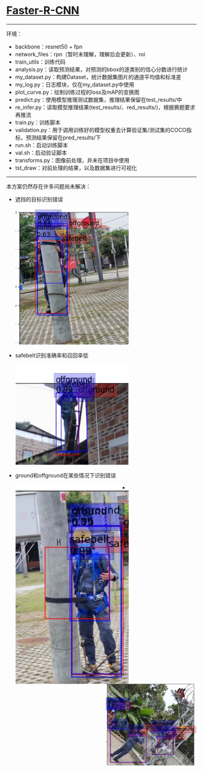 # [Faster-R-CNN](https://arxiv.org/abs/1506.01497)

---

环境：

- backbone：resnet50 + fpn
- network_files：rpn（暂时未理解，理解后会更新）、roi
- train_utils：训练代码
- analysis.py：读取预测结果，对预测的bbox的逐类别的信心分数进行统计
- my_dataset.py：构建Dataset，统计数据集图片的通道平均值和标准差
- my_log.py：日志模块，仅在my_dataset.py中使用
- plot_curve.py：绘制训练过程的loss及mAP的变换图
- predict.py：使用模型推理测试数据集，推理结果保留在test_results/中
- re_infer.py：读取模型推理结果(test_results/、red_results/)，根据赛题要求再推流
- train.py：训练脚本
- validation.py：用于调用训练好的模型权重去计算验证集/测试集的COCO指标，预测结果保留在pred_results/下
- run.sh：启动训练脚本
- val.sh：启动验证脚本
- transforms.py：图像前处理，并未在项目中使用
- tst_draw：对前处理的结果，以及数据集进行可视化

---



本方案仍然存在许多问题尚未解决：

- 遮挡的目标识别错误

  <img src='../Pictures/picture1.png' width=300 hei>

- safebelt识别准确率和召回率低

  <img src='../Pictures/picture4.png' width=300 hei>

- ground和offground在某些情况下识别错误

  <center class = half>
    <img src = '../Pictures/picture2.png' width=300 align=left><img src = '../Pictures/picture3.png' width=50% align=right>
  </center>

- 

